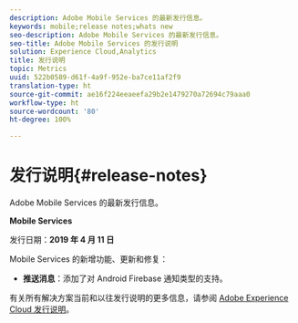 ```yaml
---
description: Adobe Mobile Services 的最新发行信息。
keywords: mobile;release notes;whats new
seo-description: Adobe Mobile Services 的最新发行信息。
seo-title: Adobe Mobile Services 的发行说明
solution: Experience Cloud,Analytics
title: 发行说明
topic: Metrics
uuid: 522b0589-d61f-4a9f-952e-ba7ce11af2f9
translation-type: ht
source-git-commit: ae16f224eeaeefa29b2e1479270a72694c79aaa0
workflow-type: ht
source-wordcount: '80'
ht-degree: 100%

---
```



# 发行说明{#release-notes}

Adobe Mobile Services 的最新发行信息。

**Mobile Services**

发行日期：**2019 年 4 月 11 日**

Mobile Services 的新增功能、更新和修复：

* **推送消息**：添加了对 Android Firebase 通知类型的支持。

有关所有解决方案当前和以往发行说明的更多信息，请参阅 [Adobe Experience Cloud 发行说明](https://docs.adobe.com/content/help/zh-Hans/release-notes/experience-cloud/current.html)。
